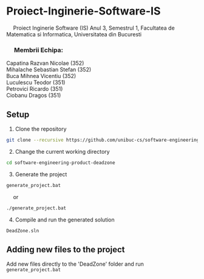 ﻿# Proiect-Inginerie-Software-IS

&emsp; Proiect Inginerie Software (IS) Anul 3, Semestrul 1, Facultatea de Matematica si Informatica, Universitatea din Bucuresti <br/>

### &emsp; Membrii Echipa: <br/>
Capatina Razvan Nicolae ($352$) <br/> 
Mihalache Sebastian Stefan ($352$) <br/>
Buca Mihnea Vicentiu ($352$) <br/>
Luculescu Teodor ($351$) <br/>
Petrovici Ricardo ($351$) <br/>
Ciobanu Dragos ($351$) <br/>

## Setup
1. Clone the repository
```sh
git clone --recursive https://github.com/unibuc-cs/software-engineering-product-deadzone
```

2. Change the current working directory
```sh
cd software-engineering-product-deadzone
```

3. Generate the project
```sh
generate_project.bat
```
&emsp; or <br/>
```sh
./generate_project.bat
```

4. Compile and run the generated solution
```sh
DeadZone.sln
```

## Adding new files to the project
Add new files directly to the 'DeadZone' folder and run `generate_project.bat`
